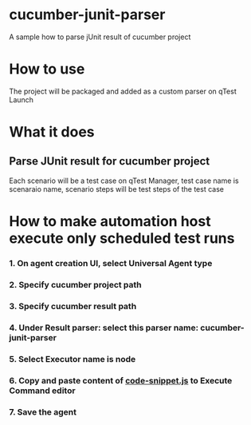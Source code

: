 # cucumber-junit-parser
A sample how to parse jUnit result of cucumber project
# How to use
The project will be packaged and added as a custom parser on qTest Launch
# What it does
## Parse JUnit result for cucumber project
Each scenario will be a test case on qTest Manager, test case name is scenaraio name, scenario steps will be test steps of the test case
# How to make automation host execute only scheduled test runs
### 1. On agent creation UI, select Universal Agent type
### 2. Specify cucumber project path
### 3. Specify cucumber result path
### 4. Under Result parser: select this parser name: cucumber-junit-parser
### 5. Select Executor name is node
### 6. Copy and paste content of [code-snippet.js](./code-snippet.js) to Execute Command editor  
### 7. Save the agent 

